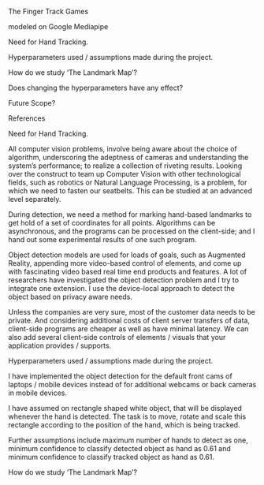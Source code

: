 The Finger Track Games

modeled on Google Mediapipe


Need for Hand Tracking.

Hyperparameters used / assumptions made during the project.

How do we study ‘The Landmark Map’?

Does changing the hyperparameters have any effect?

Future Scope?

References


Need for Hand Tracking.


All computer vision problems, involve being aware about the choice of algorithm, underscoring the adeptness of cameras and understanding the system’s performance; to realize a collection of riveting results. Looking over the construct to team up Computer Vision with other technological fields, such as robotics or Natural Language Processing, is a problem, for which we need to fasten our seatbelts. This can be studied at an advanced level separately.

During detection, we need a method for marking hand-based landmarks to get hold of a set of coordinates for all points. Algorithms can be asynchronous, and the programs can be processed on the client-side; and I hand out some experimental results of one such program.

Object detection models are used for loads of goals, such as Augmented Reality, appending more video-based control of elements, and come up with fascinating video based real time end products and features. A lot of researchers have investigated the object detection problem and I try to integrate one extension. I use the device-local approach to detect the object based on privacy aware needs.

Unless the companies are very sure, most of the customer data needs to be private. And considering additional costs of client server transfers of data, client-side programs are cheaper as well as have minimal latency. We can also add several client-side controls of elements / visuals that your application provides / supports.


Hyperparameters used / assumptions made during the project.


I have implemented the object detection for the default front cams of laptops / mobile devices instead of for additional webcams or back cameras in mobile devices.

I have assumed on rectangle shaped white object, that will be displayed whenever the hand is detected. The task is to move, rotate and scale this rectangle according to the position of the hand, which is being tracked.

Further assumptions include maximum number of hands to detect as one, minimum confidence to classify detected object as hand as 0.61 and minimum confidence to classify tracked object as hand as 0.61.


How do we study ‘The Landmark Map’?


